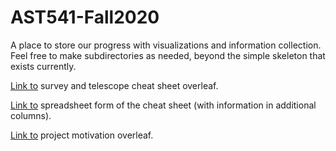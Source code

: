 # AST541-Fall2020

A place to store our progress with visualizations and information collection. Feel free to make subdirectories as needed, beyond the simple skeleton that exists currently.

[Link to](https://www.overleaf.com/7395997195rrpvfpqmtfqw) survey and telescope cheat sheet overleaf.

[Link to](https://docs.google.com/spreadsheets/d/1ktZPlRbmtzVrWRXBQJKU5Jm_hg0foA5TtY5Sd_DdcBI/edit?usp=sharing) spreadsheet form of the cheat sheet (with information in additional columns).

[Link to](https://www.overleaf.com/project/5f318195a15f6d0001119a4e) project motivation overleaf.

